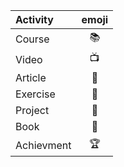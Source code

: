 | Activity   | emoji |
| :-------   | :---: |
| Course     | 📚    | 
| Video      | 📺    |
| Article    | 📰    |
| Exercise   | 💪    |
| Project    | 🔨    |
| Book       | 📘    |
| Achievment | 🏆    |
